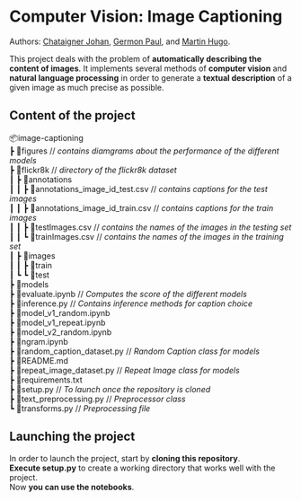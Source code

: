 # Computer Vision: Image Captioning

Authors: [Chataigner Johan](https://github.com/JohanChataigne), [Germon Paul](https://github.com/pgermon), and [Martin Hugo](https://github.com/ScarfZapdos).

This project deals with the problem of **automatically describing the content of images**. It implements several methods of **computer vision** and **natural language processing** in order to generate a **textual description** of a given image as much precise as possible.

## Content of the project

📦image-captioning  
 ┣ 📂figures // *contains diamgrams about the performance of the different models*  
 ┣ 📂flickr8k // *directory of the flickr8k dataset*  
 ┃ ┣ 📂annotations  
 ┃ ┃ ┣ 📜annotations_image_id_test.csv // *contains captions for the test images*  
 ┃ ┃ ┣ 📜annotations_image_id_train.csv  // *contains captions for the train images*    
 ┃ ┃ ┣ 📜testImages.csv // *contains the names of the images in the testing set*   
 ┃ ┃ ┗ 📜trainImages.csv  // *contains the names of the images in the training set*   
 ┃ ┣ 📂images  
 ┃ ┃ ┣ 📂train  
 ┃ ┗ ┗ 📂test  
 ┣ 📂models  
 ┣ 📜evaluate.ipynb // *Computes the score of the different models*  
 ┣ 📜inference.py // *Contains inference methods for caption choice*  
 ┣ 📜model_v1_random.ipynb  
 ┣ 📜model_v1_repeat.ipynb  
 ┣ 📜model_v2_random.ipynb  
 ┣ 📜ngram.ipynb  
 ┣ 📜random_caption_dataset.py //  *Random Caption class for models*   
 ┣ 📜README.md  
 ┣ 📜repeat_image_dataset.py //  *Repeat Image class for models*  
 ┣ 📜requirements.txt  
 ┣ 📜setup.py // *To launch once the repository is cloned*   
 ┣ 📜text_preprocessing.py // *Preprocessor class*  
 ┗ 📜transforms.py // *Preprocessing file*  


## Launching the project

In order to launch the project, start by **cloning this repository**.  
**Execute setup.py** to create a working directory that works well with the project.  
Now **you can use the notebooks**.  
